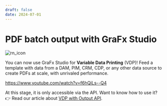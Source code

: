 ```yaml
---
draft: false
date: 2024-07-01
---
```


# PDF batch output with GraFx Studio

![rn_icon](https://chilipublishdocs.imgix.net/logos/CHILI_LOGOS_OK-10.svg)

You can now use GraFx Studio for **Variable Data Printing** (VDP)! Feed a template with data from a DAM, PIM, CRM, CDP, or any other data source to create PDFs at scale, with unrivaled performance.

https://www.youtube.com/watch?v=f6hQiLs--Q4

At this stage, it is only accessible via the API. Want to know how to use it? 👉 Read our article about [VDP with Output API](/GraFx-Developers/grafx-studio/supplementary-materials/variable-data-printing-with-output-api/).
